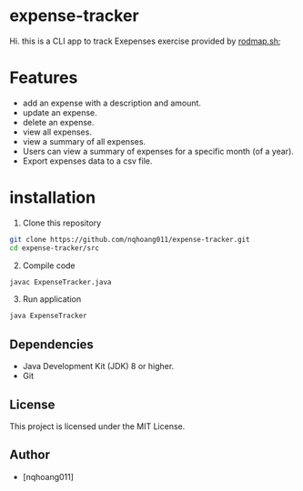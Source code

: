 # expense-tracker

Hi. this is a CLI app to track Exepenses exercise provided by [rodmap.sh](https://roadmap.sh/projects/expense-tracker);

# Features

- add an expense with a description and amount.
- update an expense.
- delete an expense.
- view all expenses.
- view a summary of all expenses.
- Users can view a summary of expenses for a specific month (of a year).
- Export expenses data to a csv file.

# installation

1. Clone this repository

```bash
git clone https://github.com/nqhoang011/expense-tracker.git
cd expense-tracker/src
```

2. Compile code

```bash
javac ExpenseTracker.java
```

3. Run application
```bash
java ExpenseTracker
```

## Dependencies
- Java Development Kit (JDK) 8 or higher.
- Git

## License
This project is licensed under the MIT License.

## Author
- [nqhoang011]